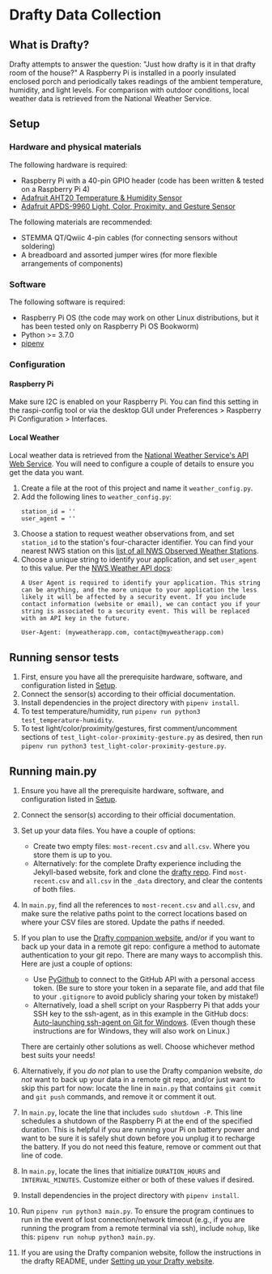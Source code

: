 # Drafty Data Collection

## What is Drafty?
Drafty attempts to answer the question: "Just how drafty is it in that drafty room of the house?" A Raspberry Pi is installed in a poorly insulated enclosed porch and periodically takes readings of the ambient temperature, humidity, and light levels. For comparison with outdoor conditions, local weather data is retrieved from the National Weather Service.

## Setup
### Hardware and physical materials
The following hardware is required:
- Raspberry Pi with a 40-pin GPIO header (code has been written & tested on a Raspberry Pi 4)
- [Adafruit AHT20 Temperature & Humidity Sensor](https://learn.adafruit.com/adafruit-aht20)
- [Adafruit APDS-9960 Light, Color, Proximity, and Gesture Sensor](https://learn.adafruit.com/adafruit-apds9960-breakout)

The following materials are recommended:
- STEMMA QT/Qwiic 4-pin cables (for connecting sensors without soldering)
- A breadboard and assorted jumper wires (for more flexible arrangements of components)

### Software
The following software is required:
- Raspberry Pi OS (the code may work on other Linux distributions, but it has been tested only on Raspberry Pi OS Bookworm)
- Python >= 3.7.0
- [pipenv](https://pypi.org/project/pipenv)

### Configuration
#### Raspberry Pi
Make sure I2C is enabled on your Raspberry Pi. You can find this setting in the raspi-config tool or via the desktop GUI under Preferences > Raspberry Pi Configuration > Interfaces.

#### Local Weather
Local weather data is retrieved from the [National Weather Service's API Web Service](https://www.weather.gov/documentation/services-web-api). You will need to configure a couple of details to ensure you get the data you want.
1. Create a file at the root of this project and name it `weather_config.py`.
2. Add the following lines to `weather_config.py`:
    ```
    station_id = ''
    user_agent = ''
    ```
3. Choose a station to request weather observations from, and set `station_id` to the station's four-character identifier. You can find your nearest NWS station on this [list of all NWS Observed Weather Stations](https://forecast.weather.gov/stations.php).
4. Choose a unique string to identify your application, and set `user_agent` to this value. Per the [NWS Weather API docs](https://www.weather.gov/documentation/services-web-api):
    ```
    A User Agent is required to identify your application. This string can be anything, and the more unique to your application the less likely it will be affected by a security event. If you include contact information (website or email), we can contact you if your string is associated to a security event. This will be replaced with an API key in the future.

    User-Agent: (myweatherapp.com, contact@myweatherapp.com)
    ```

## Running sensor tests
1. First, ensure you have all the prerequisite hardware, software, and configuration listed in [Setup](#setup).
2. Connect the sensor(s) according to their official documentation.
3. Install dependencies in the project directory with `pipenv install`.
4. To test temperature/humidity, run `pipenv run python3 test_temperature-humidity`.
5. To test light/color/proximity/gestures, first comment/uncomment sections of `test_light-color-proximity-gesture.py` as desired, then run `pipenv run python3 test_light-color-proximity-gesture.py`.

## Running main.py
1. Ensure you have all the prerequisite hardware, software, and configuration listed in [Setup](#setup).
2. Connect the sensor(s) according to their official documentation.
3. Set up your data files. You have a couple of options:
    - Create two empty files: `most-recent.csv` and `all.csv`. Where you store them is up to you.
    - Alternatively: for the complete Drafty experience including the Jekyll-based website, fork and clone the [drafty repo](https://github.com/emilyanndavis/drafty). Find `most-recent.csv` and `all.csv` in the `_data` directory, and clear the contents of both files.
4. In `main.py`, find all the references to `most-recent.csv` and `all.csv`, and make sure the relative paths point to the correct locations based on where your CSV files are stored. Update the paths if needed.
5. If you plan to use the [Drafty companion website](https://github.com/emilyanndavis/drafty), and/or if you want to back up your data in a remote git repo: configure a method to automate authentication to your git repo. There are many ways to accomplish this. Here are just a couple of options:
    - Use [PyGithub](https://pypi.org/project/PyGithub/) to connect to the GitHub API with a personal access token. (Be sure to store your token in a separate file, and add that file to your `.gitignore` to avoid publicly sharing your token by mistake!)
    - Alternatively, load a shell script on your Raspberry Pi that adds your SSH key to the ssh-agent, as in this example in the GitHub docs: [Auto-launching ssh-agent on Git for Windows](https://docs.github.com/en/authentication/connecting-to-github-with-ssh/working-with-ssh-key-passphrases?platform=windows#auto-launching-ssh-agent-on-git-for-windows). (Even though these instructions are for Windows, they will also work on Linux.)

    There are certainly other solutions as well. Choose whichever method best suits your needs!

6. Alternatively, if you _do not_ plan to use the Drafty companion website, _do not_ want to back up your data in a remote git repo, and/or just want to skip this part for now: locate the line in `main.py` that contains `git commit` and `git push` commands, and remove it or comment it out.
7. In `main.py`, locate the line that includes `sudo shutdown -P`. This line schedules a shutdown of the Raspberry Pi at the end of the specified duration. This is helpful if you are running your Pi on battery power and want to be sure it is safely shut down before you unplug it to recharge the battery. If you do not need this feature, remove or comment out that line of code.
8. In `main.py`, locate the lines that initialize `DURATION_HOURS` and `INTERVAL_MINUTES`. Customize either or both of these values if desired.
9. Install dependencies in the project directory with `pipenv install`.
10. Run `pipenv run python3 main.py`. To ensure the program continues to run in the event of lost connection/network timeout (e.g., if you are running the program from a remote terminal via ssh), include `nohup`, like this: `pipenv run nohup python3 main.py`.
11. If you are using the Drafty companion website, follow the instructions in the drafty README, under [Setting up your Drafty website](https://github.com/emilyanndavis/drafty/blob/main/README.md#setting-up-your-drafty-website).
